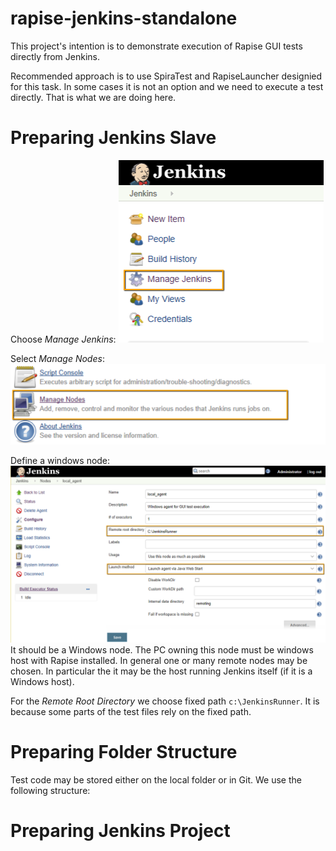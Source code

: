 # rapise-jenkins-standalone

This project's intention is to demonstrate execution of Rapise GUI tests directly from Jenkins. 

Recommended approach is to use SpiraTest and RapiseLauncher designied for this task. In some cases it is not an option and we need to execute a test directly. That is what we are doing here.

# Preparing Jenkins Slave
Choose *Manage Jenkins*:
![Manage Jenkins](Images/ManageJenkinsH.png)

Select *Manage Nodes*:
![Manage Nodes](Images/ManageNodesH.png)

Define a windows node:
![Slave Node](Images/NodeConfigH.png)
It should be a Windows node. The PC owning this node must be windows host with Rapise installed. In general one or many remote nodes may be chosen. In particular the it may be the host running Jenkins itself (if it is a Windows host).

For the *Remote Root Directory* we choose fixed path `c:\JenkinsRunner`. It is because some parts of the test files rely on the fixed path. 

# Preparing Folder Structure
Test code may be stored either on the local folder or in Git. We use the following structure:




# Preparing Jenkins Project

